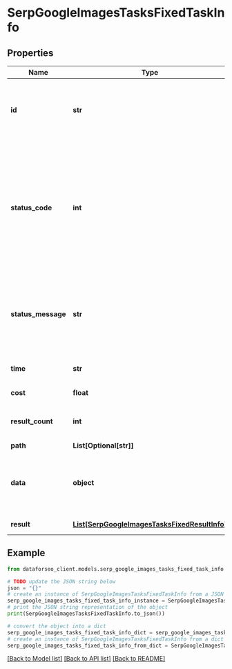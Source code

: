 # SerpGoogleImagesTasksFixedTaskInfo


## Properties

Name | Type | Description | Notes
------------ | ------------- | ------------- | -------------
**id** | **str** | task identifier unique task identifier in our system in the UUID format | [optional] 
**status_code** | **int** | status code of the task generated by DataForSEO, can be within the following range: 10000-60000 you can find the full list of the response codes here | [optional] 
**status_message** | **str** | informational message of the task you can find the full list of general informational messages here | [optional] 
**time** | **str** | execution time, seconds | [optional] 
**cost** | **float** | total tasks cost, USD | [optional] 
**result_count** | **int** | number of elements in the result array | [optional] 
**path** | **List[Optional[str]]** | URL path | [optional] 
**data** | **object** | contains the same parameters that you specified in the POST request | [optional] 
**result** | [**List[SerpGoogleImagesTasksFixedResultInfo]**](SerpGoogleImagesTasksFixedResultInfo.md) | array of results | [optional] 

## Example

```python
from dataforseo_client.models.serp_google_images_tasks_fixed_task_info import SerpGoogleImagesTasksFixedTaskInfo

# TODO update the JSON string below
json = "{}"
# create an instance of SerpGoogleImagesTasksFixedTaskInfo from a JSON string
serp_google_images_tasks_fixed_task_info_instance = SerpGoogleImagesTasksFixedTaskInfo.from_json(json)
# print the JSON string representation of the object
print(SerpGoogleImagesTasksFixedTaskInfo.to_json())

# convert the object into a dict
serp_google_images_tasks_fixed_task_info_dict = serp_google_images_tasks_fixed_task_info_instance.to_dict()
# create an instance of SerpGoogleImagesTasksFixedTaskInfo from a dict
serp_google_images_tasks_fixed_task_info_from_dict = SerpGoogleImagesTasksFixedTaskInfo.from_dict(serp_google_images_tasks_fixed_task_info_dict)
```
[[Back to Model list]](../README.md#documentation-for-models) [[Back to API list]](../README.md#documentation-for-api-endpoints) [[Back to README]](../README.md)


